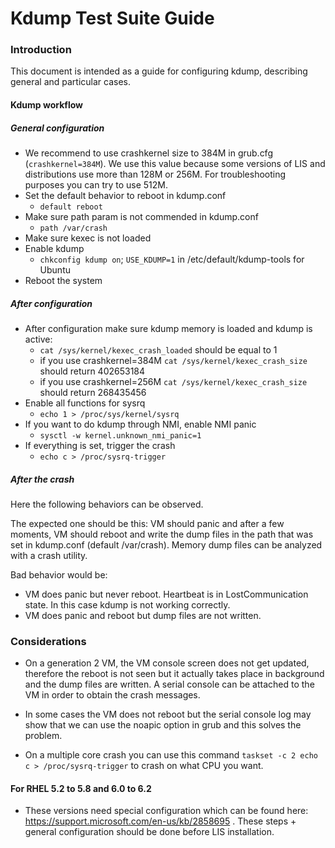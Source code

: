 # Kdump Test Suite Guide

### Introduction
This document is intended as a guide for configuring kdump, describing general and particular cases.

#### Kdump workflow

##### General configuration
  - We recommend to use crashkernel size to 384M in grub.cfg (`crashkernel=384M`). We use this value because some versions of LIS and distributions use more than 128M or 256M.
  For troubleshooting purposes you can try to use 512M.
  - Set the default behavior to reboot in kdump.conf
    + `default reboot`
  - Make sure path param is not commended in kdump.conf
    + `path /var/crash`
  - Make sure kexec is not loaded
  - Enable kdump
    + `chkconfig kdump on`; `USE_KDUMP=1` in /etc/default/kdump-tools for Ubuntu
  - Reboot the system

##### After configuration
  - After configuration make sure kdump memory is loaded and kdump is active:
    + `cat /sys/kernel/kexec_crash_loaded` should be equal to 1
    +  if you use crashkernel=384M `cat /sys/kernel/kexec_crash_size` should return 402653184
    +  if you use crashkernel=256M `cat /sys/kernel/kexec_crash_size` should return 268435456
  - Enable all functions for sysrq
    + `echo 1 > /proc/sys/kernel/sysrq`
  - If you want to do kdump through NMI, enable NMI panic
    + `sysctl -w kernel.unknown_nmi_panic=1`
  - If everything is set, trigger the crash
    + `echo c > /proc/sysrq-trigger`
  
##### After the crash
Here the following behaviors can be observed.

The expected one should be this: VM should panic and after a few moments, VM should reboot and write the dump files in the path that was set in kdump.conf (default /var/crash). Memory dump files can be analyzed with a crash utility.

Bad behavior would be: 
  - VM does panic but never reboot. Heartbeat is in LostCommunication state. In this case kdump is not working correctly.
  - VM does panic and reboot but dump files are not written.

### Considerations

- On a generation 2 VM, the VM console screen does not get updated, therefore the reboot is not seen but it actually takes place in background and the dump files are written. A serial console can be attached to the VM in order to obtain the crash messages.

- In some cases the VM does not reboot but the serial console log may show that we can use the noapic option in grub and this solves the problem.

- On a multiple core crash you can use this command `taskset -c 2 echo c > /proc/sysrq-trigger` to crash on what CPU you want.

#### For RHEL 5.2 to 5.8 and 6.0 to 6.2
  - These versions need special configuration which can be found here: https://support.microsoft.com/en-us/kb/2858695 . These steps + general configuration should be done before LIS installation.
